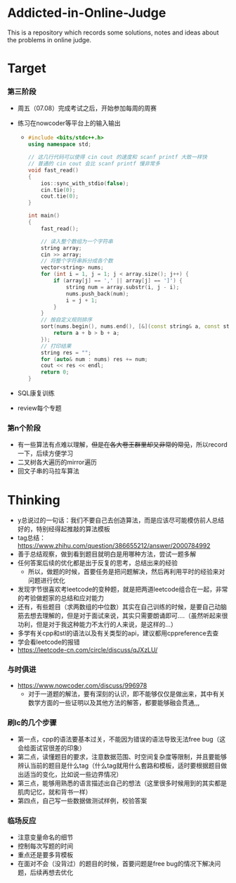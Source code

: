 # Addicted-in-Online-Judge
This is a repository which records some solutions, notes and ideas about the problems in online judge.







# Target

### 第三阶段

- 周五（07.08）完成考试之后，开始参加每周的周赛

- 练习在nowcoder等平台上的输入输出

  - ```cpp
    #include <bits/stdc++.h>
    using namespace std;
    
    // 这几行代码可以使得 cin cout 的速度和 scanf printf 大致一样快
    // 普通的 cin cout 会比 scanf printf 慢非常多
    void fast_read()
    {
        ios::sync_with_stdio(false);
        cin.tie(0);
        cout.tie(0);
    }
    
    int main()
    {
        fast_read();
    
        // 读入整个数组为一个字符串
        string array;
        cin >> array;
        // 将整个字符串拆分成各个数
        vector<string> nums;
        for (int i = 1, j = 1; j < array.size(); j++) {
            if (array[j] == ',' || array[j] == ']') {
                string num = array.substr(i, j - i);
                nums.push_back(num);
                i = j + 1;
            }
        }
        // 按自定义规则排序
        sort(nums.begin(), nums.end(), [&](const string& a, const string& b){
            return a + b > b + a;
        });
        // 打印结果
        string res = "";
        for (auto& num : nums) res += num;
        cout << res << endl;
        return 0;
    }
    ```

- SQL康复训练

- review每个专题  



### 第n个阶段

- 有一些算法有点难以理解，~~但是在各大卷王群里却又非常的常见~~，所以record一下，后续方便学习
- 二叉树各大遍历的mirror遍历
- 回文子串的马拉车算法  









# Thinking

- y总说过的一句话：我们不要自己去创造算法，而是应该尽可能模仿前人总结好的，特别经得起推敲的算法模板
- tag总结：https://www.zhihu.com/question/386655212/answer/2000784992
- 善于总结观察，做到看到题目就明白是用哪种方法，尝试一题多解
- 任何答案后续的优化都是出于反复的思考，总结出来的经验
  - 所以，做题的时候，首要任务是把问题解决，然后再利用平时的经验来对问题进行优化
- 发现字节很喜欢考leetcode的变种题，就是把两道leetcode组合在一起，非常的考验做题家的总结和应对能力
- 还有，有些题目（求两数组的中位数）其实在自己训练的时候，是要自己动脑筋去想去理解的，但是对于面试来说，其实只需要朗诵即可....（虽然听起来很功利，但是对于我这种能力不太行的人来说，是这样的...）
- 多学有关cpp和stl的语法以及有关类型的api，建议都用cppreference去查
- 学会看leetcode的报错
- https://leetcode-cn.com/circle/discuss/qJXzLU/



### 与时俱进

- https://www.nowcoder.com/discuss/996978
  - 对于一道题的解法，要有深刻的认识，即不能够仅仅是做出来，其中有关数学方面的一些证明以及其他方法的解答，都要能够融会贯通,,,










### 刷lc的几个步骤

- 第一点，cpp的语法要基本过关，不能因为错误的语法导致无法free bug（这会给面试官很差的印象）
- 第二点，读懂题目的要求，注意数据范围、时空间复杂度等限制，并且要能够辨认当前的题目是什么tag（什么tag就用什么套路和模板，适时要根据题目做出适当的变化，比如说一些边界情况）
- 第三点，能够用熟悉的语言描述出自己的想法（这里很多时候用到的其实都是肌肉记忆，就和背书一样）
- 第四点，自己写一些数据做测试样例，校验答案  

  



### 临场反应

- 注意变量命名的细节
- 控制每次写题的时间
- 重点还是要多背模板
- 在面对不会（没背过）的题目的时候，首要问题是free bug的情况下解决问题，后续再想去优化
